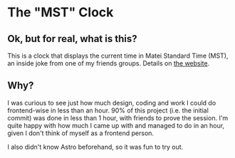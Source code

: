# The "MST" Clock

## Ok, but for real, what is this?

This is a clock that displays the current time in Matei Standard Time (MST), an inside joke from one of my friends groups. Details on [the website](https://mst.matei.lol).

## Why?

I was curious to see just how much design, coding and work I could do frontend-wise in less than an hour. 90% of this project (i.e. the initial commit) was done in less than 1 hour,
with friends to prove the session. I'm quite happy with how much I came up with and managed to do in an hour, given I don't think of myself as a frontend person.

I also didn't know Astro beforehand, so it was fun to try out.